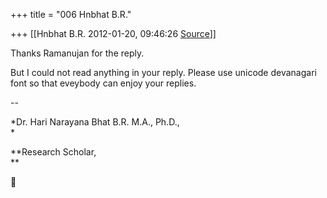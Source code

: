 +++
title = "006 Hnbhat B.R."

+++
[[Hnbhat B.R.	2012-01-20, 09:46:26 [Source](https://groups.google.com/g/bvparishat/c/MfO6kiMb9qU)]]



Thanks Ramanujan for the reply.

  

But I could not read anything in your reply. Please use unicode devanagari font so that eveybody can enjoy your replies.  

--  

*Dr. Hari Narayana Bhat B.R. M.A., Ph.D.,  
*

**Research Scholar,  
**



